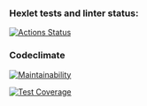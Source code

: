 ### Hexlet tests and linter status:
[![Actions Status](https://github.com/maaladina/typescript-project-81/actions/workflows/hexlet-check.yml/badge.svg)](https://github.com/maaladina/typescript-project-81/actions)

### Codeclimate
[![Maintainability](https://api.codeclimate.com/v1/badges/e4f86d7da81af6bdcae3/maintainability)](https://codeclimate.com/github/maaladina/typescript-project-81/maintainability)

[![Test Coverage](https://api.codeclimate.com/v1/badges/e4f86d7da81af6bdcae3/test_coverage)](https://codeclimate.com/github/maaladina/typescript-project-81/test_coverage)